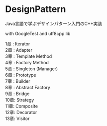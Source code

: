 # DesignPattern
Java言語で学ぶデザインパターン入門のC++実装</br>

with GoogleTest and utf8cpp lib</br>

1章 : Iterator</br>
2章 : Adapter</br>
3章 : Template Method</br>
4章 : Factory Method</br>
5章 : Singleton (Manager)</br>
6章 : Prototype</br>
7章 : Builder</br>
8章 : Abstract Factory</br>
9章 : Bridge</br>
10章: Strategy</br>
11章: Composite</br>
12章: Decorator</br>
13章: Visitor</br>
